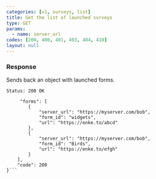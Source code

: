 ```yaml
---
categories: [v1, surveys, list]
title: Get the list of launched surveys
type: GET
params: 
  - name: server_url
codes: [200, 400, 401, 403, 404, 410]
layout: null
---
```


### Response

Sends back an object with launched forms.

```Status: 200 OK```
```{
     "forms": [
        {
            "server_url": "https://myserver.com/bob",
            "form_id": "widgets",
            "url": "https://enke.to/abcd"
        },
        {
            "server_url": "https://myserver.com/bob",
            "form_id": "Birds",
            "url": "https://enke.to/efgh"
        }
    ],
    "code": 200
}```

